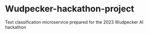 # Wudpecker-hackathon-project
Text classification microservice prepared for the 2023 Wudpecker AI hackathon
